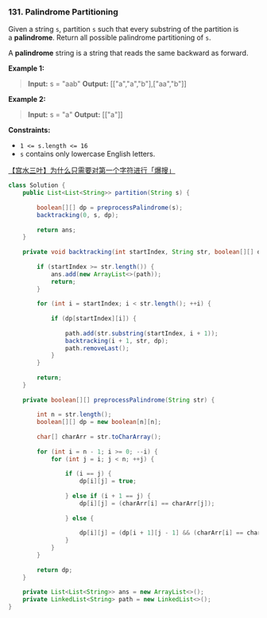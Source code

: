 ### 131. Palindrome Partitioning

Given a string `s`, partition `s` such that every substring of the partition is a **palindrome**. Return all possible palindrome partitioning of `s`.

A **palindrome** string is a string that reads the same backward as forward.

**Example 1:**

> **Input:** s = "aab"
> **Output:** [["a","a","b"],["aa","b"]]

**Example 2:**

> **Input:** s = "a"
> **Output:** [["a"]]

**Constraints:**

- `1 <= s.length <= 16`
- `s` contains only lowercase English letters.

[【宫水三叶】为什么只需要对第一个字符进行「爆搜」](https://leetcode.cn/problems/palindrome-partitioning/solution/wei-sha-yao-zhe-yang-bao-sou-ya-shi-ru-h-41gf/)

```java
class Solution {
    public List<List<String>> partition(String s) {
        
        boolean[][] dp = preprocessPalindrome(s);
        backtracking(0, s, dp);
        
        return ans;
    }
    
    private void backtracking(int startIndex, String str, boolean[][] dp) {
        
        if (startIndex >= str.length()) {
            ans.add(new ArrayList<>(path));
            return;
        }
        
        for (int i = startIndex; i < str.length(); ++i) {
            
            if (dp[startIndex][i]) {
                
                path.add(str.substring(startIndex, i + 1));
                backtracking(i + 1, str, dp);
                path.removeLast();
            }
        }
        
        return;
    }
    
    private boolean[][] preprocessPalindrome(String str) {
        
        int n = str.length();
        boolean[][] dp = new boolean[n][n];
        
        char[] charArr = str.toCharArray();
        
        for (int i = n - 1; i >= 0; --i) {
            for (int j = i; j < n; ++j) {
                
                if (i == j) {
                    dp[i][j] = true;
                    
                } else if (i + 1 == j) {
                    dp[i][j] = (charArr[i] == charArr[j]);
                    
                } else {
                    
                    dp[i][j] = (dp[i + 1][j - 1] && (charArr[i] == charArr[j]));
                }
            }
        }
        
        return dp;
    }
    
    private List<List<String>> ans = new ArrayList<>();
    private LinkedList<String> path = new LinkedList<>();
}
```
